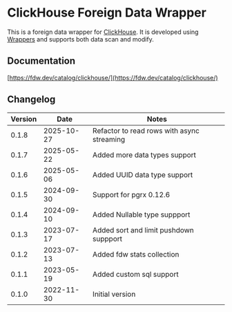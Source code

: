 # ClickHouse Foreign Data Wrapper

This is a foreign data wrapper for [ClickHouse](https://clickhouse.com/). It is developed using [Wrappers](https://github.com/supabase/wrappers) and supports both data scan and modify.

## Documentation

[https://fdw.dev/catalog/clickhouse/](https://fdw.dev/catalog/clickhouse/)


## Changelog

| Version | Date       | Notes                                                |
| ------- | ---------- | ---------------------------------------------------- |
| 0.1.8   | 2025-10-27 | Refactor to read rows with async streaming           |
| 0.1.7   | 2025-05-22 | Added more data types support                        |
| 0.1.6   | 2025-05-06 | Added UUID data type support                         |
| 0.1.5   | 2024-09-30 | Support for pgrx 0.12.6                              |
| 0.1.4   | 2024-09-10 | Added Nullable type suppport                         |
| 0.1.3   | 2023-07-17 | Added sort and limit pushdown suppport               |
| 0.1.2   | 2023-07-13 | Added fdw stats collection                           |
| 0.1.1   | 2023-05-19 | Added custom sql support                             |
| 0.1.0   | 2022-11-30 | Initial version                                      |

